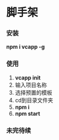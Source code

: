 # 脚手架

### 安装
**npm i vcapp -g**

### 使用
1. **vcapp init**
2. 输入项目名称
3. 选择预置的模板
4. cd到目录文件夹
5. **npm i**
6. **npm start**

### 未完待续